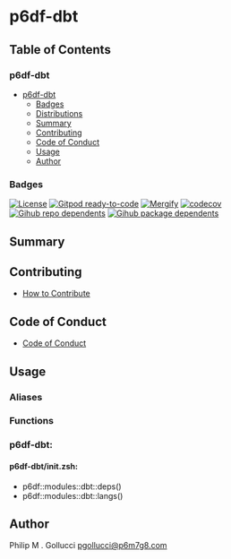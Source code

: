 # p6df-dbt

## Table of Contents


### p6df-dbt
- [p6df-dbt](#p6df-dbt)
  - [Badges](#badges)
  - [Distributions](#distributions)
  - [Summary](#summary)
  - [Contributing](#contributing)
  - [Code of Conduct](#code-of-conduct)
  - [Usage](#usage)
  - [Author](#author)

### Badges

[![License](https://img.shields.io/badge/License-Apache%202.0-yellowgreen.svg)](https://opensource.org/licenses/Apache-2.0)
[![Gitpod ready-to-code](https://img.shields.io/badge/Gitpod-ready--to--code-blue?logo=gitpod)](https://gitpod.io/#https://github.com/p6m7g8/p6df-dbt)
[![Mergify](https://img.shields.io/endpoint.svg?url=https://gh.mergify.io/badges/p6m7g8/p6df-dbt/&style=flat)](https://mergify.io)
[![codecov](https://codecov.io/gh/p6m7g8/p6df-dbt/branch/master/graph/badge.svg?token=14Yj1fZbew)](https://codecov.io/gh/p6m7g8/p6df-dbt)
[![Gihub repo dependents](https://badgen.net/github/dependents-repo/p6m7g8/p6df-dbt)](https://github.com/p6m7g8/p6df-dbt/network/dependents?dependent_type=REPOSITORY)
[![Gihub package dependents](https://badgen.net/github/dependents-pkg/p6m7g8/p6df-dbt)](https://github.com/p6m7g8/p6df-dbt/network/dependents?dependent_type=PACKAGE)

## Summary

## Contributing

- [How to Contribute](CONTRIBUTING.md)

## Code of Conduct

- [Code of Conduct](https://github.com/p6m7g8/.github/blob/master/CODE_OF_CONDUCT.md)

## Usage


### Aliases


### Functions

### p6df-dbt:

#### p6df-dbt/init.zsh:

- p6df::modules::dbt::deps()
- p6df::modules::dbt::langs()



## Author

Philip M . Gollucci <pgollucci@p6m7g8.com>
